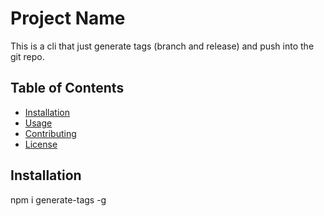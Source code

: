# Project Name

This is a cli that just generate tags (branch and release) and push into the git repo.

## Table of Contents

- [Installation](#installation)
- [Usage](#usage)
- [Contributing](#contributing)
- [License](#license)

## Installation

npm i generate-tags -g